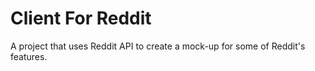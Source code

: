 # Client For Reddit

A project that uses Reddit API to create a mock-up for some of Reddit's features.
